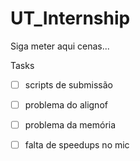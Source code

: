 UT_Internship
=============

Siga meter aqui cenas...


Tasks

- [ ] scripts de submissão
- [ ] problema do alignof
- [ ] problema da memória
- [ ] falta de speedups no mic


